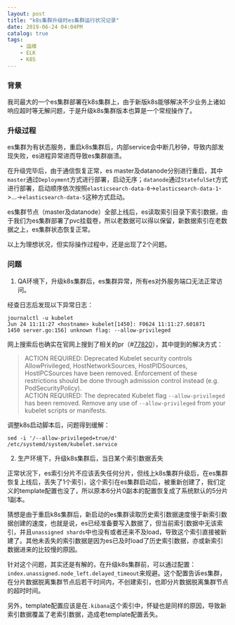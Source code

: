 ```yaml
---
layout: post
title: "k8s集群升级时es集群运行状况记录"
date: 2019-06-24 04:04PM
catalog: true
tags:
    - 运维
    - ELK
    - K8S
---
```


### 背景

我司最大的一个es集群部署在k8s集群上，由于新版k8s能够解决不少业务上诸如响应超时等无解问题，于是升级k8s集群版本也算是一个常规操作了。

### 升级过程

es集群为有状态服务，重启k8s集群后，内部service会中断几秒钟，导致内部发现失败，es进程异常进而导致es集群崩溃。

在升级完毕后，由于通信恢复正常，es master及datanode分别进行重启，其中`master`通过`Deployment`方式进行部署，启动无序；`datanode`通过`StatefulSet`方式进行部署，启动顺序依次按照`elasticsearch-data-0`->`elasticsearch-data-1`->...->`elasticsearch-data-5`这种方式启动。

es集群节点（master及datanode）全部上线后，es读取索引目录下索引数据，由于我们为es集群部署了pvc挂载卷，所以老数据可以得以保留，新数据索引在老数据之上，es集群状态恢复正常。

以上为理想状况，但实际操作过程中，还是出现了2个问题。

### 问题

1. QA环境下，升级k8s集群后，es集群异常，所有es对外服务端口无法正常访问。

经查日志后发现以下异常日志：

```
journalctl -u kubelet
Jun 24 11:11:27 <hostname> kubelet[1450]: F0624 11:11:27.601871    1450 server.go:156] unknown flag: --allow-privileged
```

网上搜索后也确实在官网上搜到了相关的pr（#[77820][1]），其中提到的解决方式：

> ACTION REQUIRED: Deprecated Kubelet security controls AllowPrivileged, HostNetworkSources, HostPIDSources, HostIPCSources have been removed. Enforcement of these restrictions should be done through admission control instead (e.g. PodSecurityPolicy).  
> ACTION REQUIRED: The deprecated Kubelet flag `--allow-privileged` has been removed. Remove any use of `--allow-privileged` from your kubelet scripts or manifests.

调整k8s启动脚本后，问题得到缓解：

```
sed -i '/--allow-privileged=true/d' /etc/systemd/system/kubelet.service
```

2. 生产环境下，升级k8s集群后，当日某个索引数据丢失

正常状况下，es索引分片不应该丢失任何分片，但线上k8s集群升级后，在es集群恢复上线后，丢失了1个索引，这个索引在es集群启动后，被重新创建了，我们定义的template配置也没了，所以原本6分片0副本的配置恢复成了系统默认的5分片1副本。

猜想是由于重启k8s集群后，新启动的es集群读取历史索引数据速度慢于新索引数据创建的速度，也就是说，es已经准备要写入数据了，但当前索引数据中无该索引，并且`unassigned shards`中也没有或者还来不及load，导致这个索引直接被新建了。其他未丢失的索引数据是因为es已及时load了历史索引数据，亦或新索引数据进来的比较慢的原因。

针对这个问题，其实还是有解的，在升级k8s集群前，可以通过配置：`index.unassigned.node_left.delayed_timeout`来规避。这个配置告诉es集群，在分片数据脱离集群节点后若干时间内，不创建索引，也即分片数据脱离集群节点的超时时间。

另外，template配置应该是在`.kibana`这个索引中，怀疑也是同样的原因，导致新索引数据覆盖了老索引数据，造成老template配置丢失。

[1]: https://github.com/kubernetes/kubernetes/pull/77820 "Remove deprecated Kubelet security controls"
